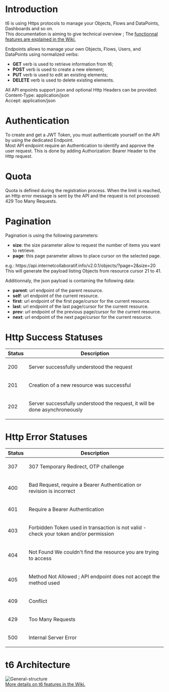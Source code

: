 <div class="article-content">
	<div class="article-text">
		<div>
			<h1 class="color-primary font-weight-bold">Introduction</h1>
			<p>
				t6 is using Https protocols to manage your Objects, Flows and DataPoints, Dashboards and so on.<br />
				This documentation is aiming to give technical overview ; The <a href="https://github.com/mathcoll/t6/wiki">functionnal features are explained in the Wiki.</a>
			</p>
			<p>
				Endpoints allows to manage your own Objects, Flows, Users, and DataPoints using normalized verbs:
			</p>
			<ul>
			<li><strong class="navtype navtype__get">GET</strong> verb is used to retrieve information from t6;</li>
			<li><strong class="navtype navtype__post">POST</strong> verb is used to create a new element;</li>
			<li><strong class="navtype navtype__put">PUT</strong> verb is used to edit an existing elements;</li>
			<li><strong class="navtype navtype__del">DELETE</strong> verb is used to delete existing elements.</li>
			</ul>
			<p>
				All API enpoints support json and optional Http Headers can be provided:<br />
				<span class="label label-primary">Content-Type: application/json</span><br />
				<span class="label label-primary">Accept: application/json</span><br />
			</p>
		</div>
		<div>	
			<h1 class="color-primary font-weight-bold">Authentication</h1>
			<p>
				To create and get a JWT Token, you must authenticate yourself on the API by using the dedicated Endpoint.<br />
				Most API endpoint require an Authentication to identify and approve the user request. This is done by adding 
				<span class="label label-primary">Authorization: Bearer <JWTtoken></span> Header to the Http request.
			</p>
		</div>
		<div>	
			<h1 class="color-primary font-weight-bold">Quota</h1>
			<p>
				Quota is defined during the registration process. When the limit is reached, an Http error message is sent by the API and the request is not processed:
				<span class="label label-primary">429 Too Many Requests</span>.
			</p>
		</div>
		<div>	
			<h1 class="color-primary font-weight-bold">Pagination</h1>
			<p>
				Pagination is using the following parameters:
				<ul>
					<li><b>size</b>: the size parameter allow  to request the number of items you want to retrieve.</li>
					<li><b>page</b>: this page parameter allows to place cursor on the selected page.</li>
				</ul>
				e.g.: <span class="label label-primary">https://api.internetcollaboratif.info/v2.0.1/objects/?page=2&size=20</span><br />
				This will generate the payload listing Objects from resource cursor 21 to 41.
			</p>
			<p>
				Additionnaly, the json payload is containing the following data:
				<ul>
					<li><b>parent</b>: url endpoint of the parent resource.</li>
					<li><b>self</b>: url endpoint of the current resource.</li>
					<li><b>first</b>: url endpoint of the first page/cursor for the current resource.</li>
					<li><b>last</b>: url endpoint of the last page/cursor for the current resource.</li>
					<li><b>prev</b>: url endpoint of the previous page/cursor for the current resource.</li>
					<li><b>next</b>: url endpoint of the next page/cursor for the current resource.</li>
				</ul>
			</p>
		</div>
		<div>
			<h1 class="color-primary font-weight-bold">Http Success Statuses</h1>
			<table>
				<thead>
					<tr>
						<th class="c1">Status</th>
						<th class="c2">Description</th>
					</tr>
				</thead>
				<tbody>
					<tr>
						<td class="code">200</td>
						<td>
							<p>Server successfully understood the request</p>
						</td>
					</tr>
					<tr>
						<td class="code">201</td>
						<td>
							<p>Creation of a new resource was successful</p>
						</td>
					</tr>
					<tr>
						<td class="code">202</td>
						<td>
							<p>Server successfully understood the request, it will be done asynchroneously</p>
						</td>
					</tr>
				</tbody>
			</table>
			<h1 class="color-primary font-weight-bold">Http Error Statuses</h1>
			<table>
				<thead>
					<tr>
						<th class="c1">Status</th>
						<th class="c2">Description</th>
					</tr>
				</thead>
				<tbody>
					<tr>
						<td class="code">307</td>
						<td>
							<p>307 Temporary Redirect, OTP challenge</p>
						</td>
					</tr>
					<tr>
						<td class="code">400</td>
						<td>
							<p>Bad Request, require a Bearer Authentication or revision is incorrect</p>
						</td>
					</tr>
					<tr>
						<td class="code">401</td>
						<td>
							<p>Require a Bearer Authentication</p>
						</td>
					</tr>
					<tr>
						<td class="code">403</td>
						<td>
							<p>Forbidden Token used in transaction is not valid - check your token and/or
							permission</p>
						</td>
					</tr>
					<tr>
						<td class="code">404</td>
						<td>
							<p>Not Found We couldn't find the resource you are trying to access</p>
						</td>
					</tr>
					<tr>
						<td class="code">405</td>
						<td>
							<p>Method Not Allowed ; API endpoint does not accept the method used</p>
						</td>
					</tr>
					<tr>
						<td class="code">409</td>
						<td>
							<p>Conflict</p>
						</td>
					</tr>
					<tr>
						<td class="code">429</td>
						<td>
							<p>Too Many Requests</p>
						</td>
					</tr>
					<tr>
						<td class="code">500</td>
						<td>
							<p>Internal Server Error</p>
						</td>
					</tr>
				</tbody>
			</table>
		</div>
		<div>	
			<h1 class="color-primary font-weight-bold">t6 Architecture</h1>
			<p>
				<img src="//raw.githubusercontent.com/mathcoll/t6/master/public/img/m/t6.png" class="img-responsive center-block" alt="General-structure"/>
				<br />
				<a href="//www.internetcollaboratif.info/features">More details on t6 features in the Wiki.</a>
			</p>
		</div>
	</div>
</div>